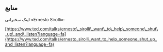 ## منابع

لینک سخنرانی «Ernesto Sirolli»:

[https://www.ted.com/talks/ernesto\_sirolli\_want\_to\_help\_someone\_shut\_up\_and\_listen?language=fa](https://www.ted.com/talks/ernesto_sirolli_want_to_help_someone_shut_up_and_listen?language=fa)

